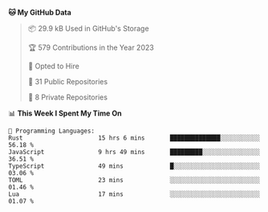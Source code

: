 <!--START_SECTION:waka-->
**🐱 My GitHub Data** 

> 📦 29.9 kB Used in GitHub's Storage 
 > 
> 🏆 579 Contributions in the Year 2023
 > 
> 💼 Opted to Hire
 > 
> 📜 31 Public Repositories 
 > 
> 🔑 8 Private Repositories 
 > 
📊 **This Week I Spent My Time On** 

```text
💬 Programming Languages: 
Rust                     15 hrs 6 mins       ██████████████░░░░░░░░░░░   56.18 % 
JavaScript               9 hrs 49 mins       █████████░░░░░░░░░░░░░░░░   36.51 % 
TypeScript               49 mins             █░░░░░░░░░░░░░░░░░░░░░░░░   03.06 % 
TOML                     23 mins             ░░░░░░░░░░░░░░░░░░░░░░░░░   01.46 % 
Lua                      17 mins             ░░░░░░░░░░░░░░░░░░░░░░░░░   01.07 % 
```


<!--END_SECTION:waka-->
